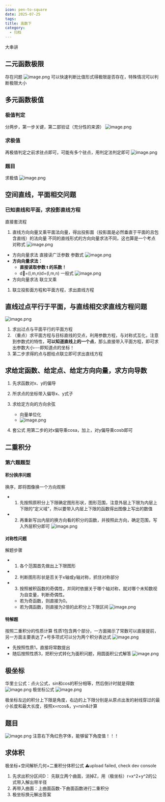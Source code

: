 ```yaml
---
icon: pen-to-square
date: 2025-07-25
tags: 
title: 高数下
category:
  - 归档
---
```

大串讲
## 二元函数极限
存在问题
![image.png](https://cdn.jsdelivr.net/gh/fakeppa/blog-img/20250729144543.png)
可以快速判断比值形式得极限是否存在，特殊情况可以判断极限大小
## 多元函数极值
### 极值判定
分两步，第一步关键，第二部验证（充分性的来源）
![image.png](https://cdn.jsdelivr.net/gh/fakeppa/blog-img/20250729165427.png)
### 求极值
再极值判定之前求驻点即可，可能有多个驻点，用判定法判定即可
![image.png](https://cdn.jsdelivr.net/gh/fakeppa/blog-img/20250729165815.png)

### 题目
求极值
![image.png](https://cdn.jsdelivr.net/gh/fakeppa/blog-img/20250729150527.png)

## 空间直线，平面相交问题
### 已知直线和平面，求投影直线方程
直接套流程
1. 直线方向向量叉乘平面法向量，得出投影面（投影面是必然垂直于平面的且包含直线）的法向量
不同的直线形式的方向向量求法不同，这也算是一个考点
对称式
![image.png](https://cdn.jsdelivr.net/gh/fakeppa/blog-img/20250802001720.png)
- 方向向量求法
	直接读广泛参数
参数式
![image.png](https://cdn.jsdelivr.net/gh/fakeppa/blog-img/20250802001805.png)
- **方向向量求法：**
    - **直接读取参数 t 的系数！**
    - d⃗=(l,m,n)d=(l,m,n)
一般式
![image.png](https://cdn.jsdelivr.net/gh/fakeppa/blog-img/20250802001823.png)
- 方向向量求法
	联立叉乘
1. 联立投影面方程和平面方程，求出直线方程
## 直线过点平行于平面，与直线相交求直线方程问题
![image.png](https://cdn.jsdelivr.net/gh/fakeppa/blog-img/20250802003740.png)

1. 求出过点与平面平行的平面方程
2. （重点）求平面方程与目标直线的交点，利用参数方程，与对称式互化，注意到参数式的特性，**可以知道直线上的一个点**，那么直接带入平面方程，即可求出参数大小---即知道点的坐标！
3. 第二步求得的点与题给点联立即可求出直线方程

## 求给定函数、给定点、给定方向向量，求方向导数
1. 先求函数对x、y的偏导
2. 所求点的坐标带入偏导x、y式子
3. 求给定方向的方向余弦
	- 向量单位化
	- ![image.png](https://cdn.jsdelivr.net/gh/fakeppa/blog-img/20250802193604.png)

4. 套公式
	用第二步的对x偏导乘cosa，加上，对y偏导乘cosb即可

## 二重积分 
### 第六题题型
#### 积分换序问题
换序，即将图像换一个方向观察
- 1. 先按照原积分上下限确定图形形状，图形范围，注意外层上下限为内层上下限的“定义域”，所以要带入内层上下限的函数得出图像上写出的数值
- 2. 再重新写出内层的换方向看的积分的函数，并按照此方向，确定范围，写入外层积分即可
![image.png](https://cdn.jsdelivr.net/gh/fakeppa/blog-img/20250806193609.png)
#### 对称性问题
解题步骤
- 1. 各个范围首先做出上下限图形
- 2. 判断图形形状是否关于x轴或y轴对称，抓住对称部分
- 3. 按照被积函数的奇偶性，并同时依据关于哪个轴对称，就对哪个未知数视为自变量，判断奇偶性。
	- 若为奇函数，则直接为0。
	- 若为偶函数，则直接为2倍的此积分上下限区间
![image.png](https://cdn.jsdelivr.net/gh/fakeppa/blog-img/20250807131152.png)

#### 特解题
按照二重积分的性质计算
性质1包含两个部分，一方面揭示了常数可以直接提前，另一方面主要表达了+号多项式可以分为两个积分表达式
![image.png](https://cdn.jsdelivr.net/gh/fakeppa/blog-img/20250807132323.png)
- 先按照性质1，直接将常数提出
- 随后按照性质3，把积分式转化为面积问题，用圆面积公式解答
![image.png](https://cdn.jsdelivr.net/gh/fakeppa/blog-img/20250807132230.png)

## 极坐标
华里士公式：点火公式，sin和cos的积分相等，然后倒计时就是得数
![image.png](https://cdn.jsdelivr.net/gh/fakeppa/blog-img/20250811210026.png)
极坐标公式
![image.png](https://cdn.jsdelivr.net/gh/fakeppa/blog-img/20250811213517.png)

极坐标左边的积分上下限是角度，右边的上下限分别是从原点出发的射线穿过的最小长度和最大长度，按照x=rcos&，y=rsin&计算

## 题目
![image.png](https://cdn.jsdelivr.net/gh/fakeppa/blog-img/20250811221345.png)
注意右下角红色字体，能够留下角度值！！！

## 求体积
极坐标+空间解析几何+二重积分体积公式
⚠️upload failed, check dev console
1. 先求出积分区间D：
	先联立两个曲面，消掉Z，用（极坐标）r=x^2+y^2的公式带入解出带半径
2. 再带入曲面：上曲面函数-下曲面函数进行二重积分
3. 极坐标换元解出答案